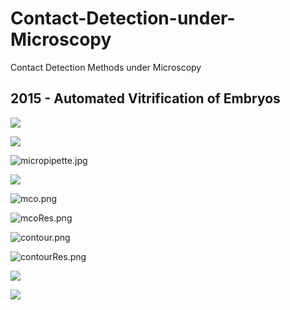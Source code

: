 # Contact-Detection-under-Microscopy

Contact Detection Methods under Microscopy

## 2015 - Automated Vitrification of Embryos

![](img/detectO.png)

![](img/Guassian_Otsu.png)

![micropipette.jpg](img/micropipette.jpg)

![](img/GOres.png)

![mco.png](img/mco.png)

![mcoRes.png](img/mcoRes.png)

![contour.png](img/contour.png)

![contourRes.png](img/contourRes.png)

![](C:\Users\dell\AppData\Roaming\marktext\images\2023-01-30-16-37-11-image.png)

![](img/2015A.png)
